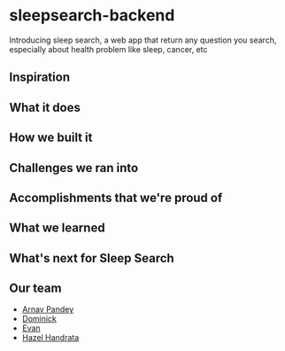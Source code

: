 # sleepsearch-backend
Introducing sleep search, a web app that return any question you search, especially about health problem like sleep, cancer, etc 

## Inspiration

## What it does

## How we built it

## Challenges we ran into

## Accomplishments that we're proud of

## What we learned

## What's next for Sleep Search

## Our team
- [Arnav Pandey](https://github.com/Splitxorpio)
- [Dominick](https://github.com/dominickmalzone)
- [Evan](https://github.com/evanstech12345)
- [Hazel Handrata](https://github.com/kittyofheaven)
